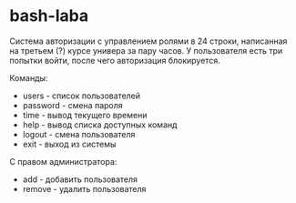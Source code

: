 # bash-laba
Система авторизации с управлением ролями в 24 строки, написанная на третьем (?) курсе универа за пару часов. У пользователя есть три попытки войти, после чего авторизация блокируется.

Команды:
- users    - список пользователей
- password - смена пароля
- time     - вывод текущего времени
- help     - вывод списка доступных команд
- logout   - смена пользователя
- exit     - выход из системы

С правом администратора:
- add      - добавить пользователя
- remove   - удалить пользователя

